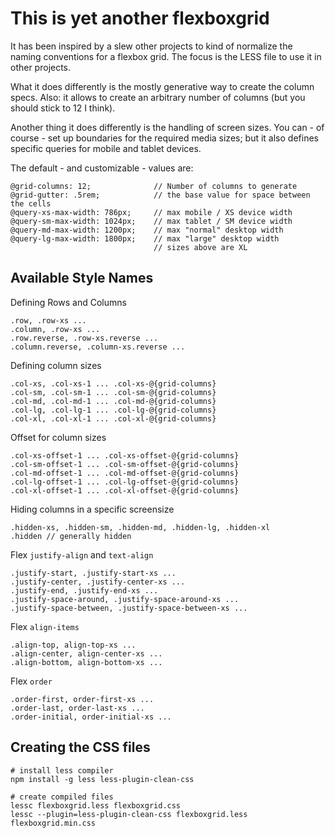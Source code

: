 # This is yet another flexboxgrid

It has been inspired by a slew other projects to kind of normalize the naming conventions for a flexbox grid. The focus is the LESS file to use it in other projects.

What it does differently is the mostly generative way to create the column specs. Also: it allows to create an arbitrary number of columns (but you should stick to 12 I think).

Another thing it does differently is the handling of screen sizes. You can - of course - set up boundaries for the required media sizes; but it also defines specific queries for mobile and tablet devices.

The default - and customizable - values are:

	@grid-columns: 12;       		// Number of columns to generate
	@grid-gutter: .5rem;			// the base value for space between the cells
	@query-xs-max-width: 786px;		// max mobile / XS device width
	@query-sm-max-width: 1024px;	// max tablet / SM device width
	@query-md-max-width: 1200px;	// max "normal" desktop width
	@query-lg-max-width: 1800px;	// max "large" desktop width
									// sizes above are XL

## Available Style Names

Defining Rows and Columns

	.row, .row-xs ...
	.column, .row-xs ...
	.row.reverse, .row-xs.reverse ...
	.column.reverse, .column-xs.reverse ...

Defining column sizes

	.col-xs, .col-xs-1 ... .col-xs-@{grid-columns}
	.col-sm, .col-sm-1 ... .col-sm-@{grid-columns}
	.col-md, .col-md-1 ... .col-md-@{grid-columns}
	.col-lg, .col-lg-1 ... .col-lg-@{grid-columns}
	.col-xl, .col-xl-1 ... .col-xl-@{grid-columns}

Offset for column sizes

	.col-xs-offset-1 ... .col-xs-offset-@{grid-columns}
	.col-sm-offset-1 ... .col-sm-offset-@{grid-columns}
	.col-md-offset-1 ... .col-md-offset-@{grid-columns}
	.col-lg-offset-1 ... .col-lg-offset-@{grid-columns}
	.col-xl-offset-1 ... .col-xl-offset-@{grid-columns}


Hiding columns in a specific screensize

	.hidden-xs, .hidden-sm, .hidden-md, .hidden-lg, .hidden-xl
	.hidden // generally hidden

Flex `justify-align` and `text-align`

	.justify-start, .justify-start-xs ...
	.justify-center, .justify-center-xs ...
	.justify-end, .justify-end-xs ...	
	.justify-space-around, .justify-space-around-xs ...
	.justify-space-between, .justify-space-between-xs ...

Flex `align-items`

	.align-top, align-top-xs ...
	.align-center, align-center-xs ...
	.align-bottom, align-bottom-xs ...

Flex `order`

	.order-first, order-first-xs ...
	.order-last, order-last-xs ...
	.order-initial, order-initial-xs ...

## Creating the CSS files

	# install less compiler
	npm install -g less less-plugin-clean-css
	
	# create compiled files
	lessc flexboxgrid.less flexboxgrid.css
	lessc --plugin=less-plugin-clean-css flexboxgrid.less flexboxgrid.min.css
